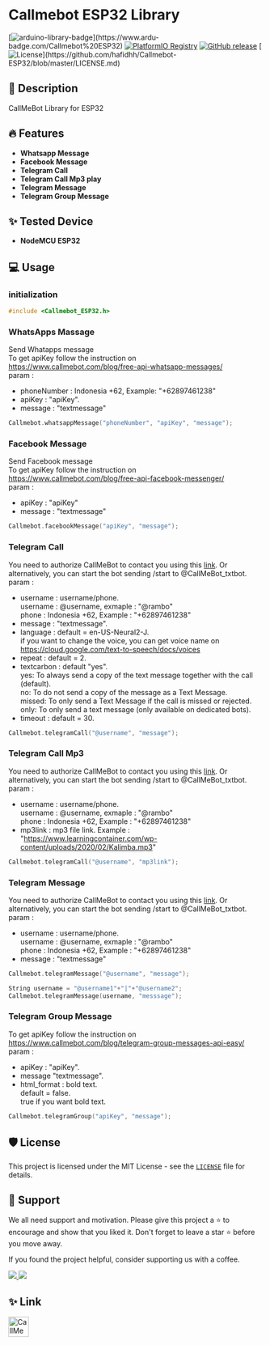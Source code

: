 # Callmebot ESP32 Library
[![arduino-library-badge](https://www.ardu-badge.com/badge/Callmebot%20ESP32.svg?)](https://www.ardu-badge.com/Callmebot%20ESP32)
[![PlatformIO Registry](https://badges.registry.platformio.org/packages/hafidh/library/Callmebot%20ESP32.svg)](https://registry.platformio.org/libraries/hafidh/Callmebot%20ESP32)
[![GitHub release](https://img.shields.io/github/release/hafidhh/Callmebot-ESP32.svg)](https://github.com/hafidhh/Callmebot-ESP32/releases)
[![License](https://img.shields.io/github/license/hafidhh/Callmebot-ESP32.svg?)](https://github.com/hafidhh/Callmebot-ESP32/blob/master/LICENSE.md)
   
## 🚀 Description
CallMeBot Library for ESP32   

## 🔥 Features
* **Whatsapp Message**
* **Facebook Message**
* **Telegram Call**
* **Telegram Call Mp3 play**
* **Telegram Message**
* **Telegram Group Message**

## ✨ Tested Device
* **NodeMCU ESP32**

## 💻 Usage
### initialization
```cpp
#include <Callmebot_ESP32.h>
```
### WhatsApps Massage
Send Whatapps message  
To get apiKey follow the instruction on https://www.callmebot.com/blog/free-api-whatsapp-messages/  
param :
* phoneNumber : Indonesia +62, Example: "+62897461238"
* apiKey : "apiKey".
* message : "textmessage"
```cpp
Callmebot.whatsappMessage("phoneNumber", "apiKey", "message");
```

### Facebook Message
Send Facebook message  
To get apiKey follow the instruction on https://www.callmebot.com/blog/free-api-facebook-messenger/  
param :
* apiKey : "apiKey"
* message : "textmessage"
```cpp
Callmebot.facebookMessage("apiKey", "message");
```

### Telegram Call
You need to authorize CallMeBot to contact you using this [link](https://api2.callmebot.com/txt/login.php). Or alternatively, you can start the bot sending /start to @CallMeBot_txtbot.  
param :
* username : username/phone.  
username : @username, exmaple : "@rambo"   
phone : Indonesia +62, Example : "+62897461238"
* message : "textmessage".
* language : default = en-US-Neural2-J.  
if you want to change the voice, you can get voice name on https://cloud.google.com/text-to-speech/docs/voices
* repeat : default = 2.
* textcarbon : default "yes".  
yes: To always send a copy of the text message together with the call (default).  
no: To do not send a copy of the message as a Text Message.  
missed: To only send a Text Message if the call is missed or rejected.  
only: To only send a text message (only available on dedicated bots).
* timeout : default = 30.
```cpp
Callmebot.telegramCall("@username", "message");
```

### Telegram Call Mp3
You need to authorize CallMeBot to contact you using this [link](https://api2.callmebot.com/txt/login.php). Or alternatively, you can start the bot sending /start to @CallMeBot_txtbot.  
param :
* username : username/phone.  
username : @username, exmaple : "@rambo"   
phone : Indonesia +62, Example : "+62897461238"
* mp3link : mp3 file link. Example : "https://www.learningcontainer.com/wp-content/uploads/2020/02/Kalimba.mp3"
```cpp
Callmebot.telegramCall("@username", "mp3link");
```

### Telegram Message
You need to authorize CallMeBot to contact you using this [link](https://api2.callmebot.com/txt/login.php). Or alternatively, you can start the bot sending /start to @CallMeBot_txtbot.  
param :
* username : username/phone.  
username : @username, exmaple : "@rambo"   
phone : Indonesia +62, Example : "+62897461238"
* message : "textmessage"
```cpp
Callmebot.telegramMessage("@username", "message");
```
```cpp
String username = "@username1"+"|"+"@username2";
Callmebot.telegramMessage(username, "messsage");
```

### Telegram Group Message
To get apiKey follow the instruction on https://www.callmebot.com/blog/telegram-group-messages-api-easy/  
param :
* apiKey : "apiKey".
* message "textmessage".
* html_format : bold text.  
default = false.  
true if you want bold text. 
```cpp
Callmebot.telegramGroup("apiKey", "message");
```

## 🛡️ License
This project is licensed under the MIT License - see the [`LICENSE`](LICENSE.md) file for details.

## 🙏 Support
We all need support and motivation. Please give this project a ⭐️ to encourage and show that you liked it. Don't forget to leave a star ⭐️ before you move away.

If you found the project helpful, consider supporting us with a coffee.

<a href="https://github.com/sponsors/hafidhh">
    <img src="https://img.shields.io/badge/sponsor-30363D?style=for-the-badge&logo=GitHub-Sponsors&logoColor=#EA4AAA">
</a>
<a href="https://www.buymeacoffee.com/hafidh">
    <img src="https://img.shields.io/badge/Buy%20Me%20a%20Coffee-ffdd00?style=for-the-badge&logo=buy-me-a-coffee&logoColor=black">
</a>

## ✨ Link
<a href="https://www.callmebot.com/">
    <img 
    src="https://www.callmebot.com/wp-content/uploads/2019/10/Logo-Negro_x1.png"
    alt="CallMeBot"
    title="CallMeBot"
    style="height : 40px">
</a>
